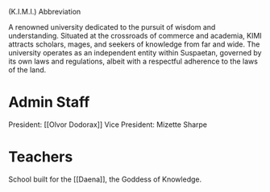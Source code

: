(K.I.M.I.) Abbreviation

A renowned university dedicated to the pursuit of wisdom and understanding. Situated at the crossroads of commerce and academia, KIMI attracts scholars, mages, and seekers of knowledge from far and wide. The university operates as an independent entity within Suspaetan, governed by its own laws and regulations, albeit with a respectful adherence to the laws of the land.

# Admin Staff
President: [[Olvor Dodorax]]
Vice President: Mizette Sharpe

# Teachers


School built for the [[Daena]], the Goddess of Knowledge. 

